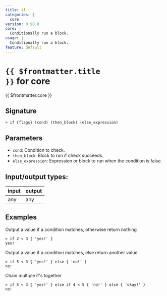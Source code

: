 ```yaml
---
title: if
categories: |
  core
version: 0.90.0
core: |
  Conditionally run a block.
usage: |
  Conditionally run a block.
feature: default
---
```


<!-- This file is automatically generated. Please edit the command in https://github.com/nushell/nushell instead. -->

# <code>{{ $frontmatter.title }}</code> for core

<div class='command-title'>{{ $frontmatter.core }}</div>

## Signature

`> if {flags} (cond) (then_block) (else_expression)`

## Parameters

- `cond`: Condition to check.
- `then_block`: Block to run if check succeeds.
- `else_expression`: Expression or block to run when the condition is false.

## Input/output types:

| input | output |
| ----- | ------ |
| any   | any    |

## Examples

Output a value if a condition matches, otherwise return nothing

```nu
> if 2 < 3 { 'yes!' }
yes!
```

Output a value if a condition matches, else return another value

```nu
> if 5 < 3 { 'yes!' } else { 'no!' }
no!
```

Chain multiple if's together

```nu
> if 5 < 3 { 'yes!' } else if 4 < 5 { 'no!' } else { 'okay!' }
no!
```
